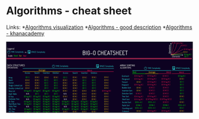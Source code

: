 # Algorithms - cheat sheet

Links:
*[Algorithms visualization](https://visualgo.net/en/sorting) 
*[Algorithms - good description](https://lamfo-unb.github.io/2019/04/21/Sorting-algorithms/) 
*[Algorithms - khanacademy](https://bg.khanacademy.org/computing/computer-science/algorithms) 




![algorithms-cheat-sheet](https://github.com/desi109/algorithms-cheat-sheet/blob/master/algorithms-cheat-sheet.png?raw=true)

